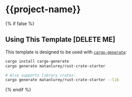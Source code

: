 # {{project-name}}

{% if false %}

## Using This Template [DELETE ME]

This template is designed to be used with
[`cargo-generate`](https://crates.io/crates/cargo-generate):

```sh
cargo install cargo-generate
cargo generate matanlurey/rust-crate-starter

# Also supports library crates:
cargo generate matanlurey/rust-crate-starter --lib
```

{% endif %}
